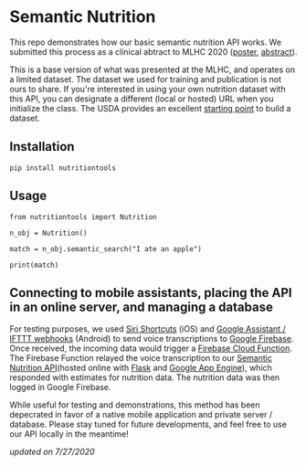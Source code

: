 # Semantic Nutrition
This repo demonstrates how our basic semantic nutrition API works. We submitted this process as a clinical abtract to MLHC 2020 ([poster](Poster_Semantic_Nutrition.pdf), [abstract](Abstract_Semantic_Nutrition.pdf)). 

This is a base version of what was presented at the MLHC, and operates on a limited dataset. The dataset we used for training and publication is not ours to share. If you're interested in using your own nutrition dataset with this API, you can designate a different (local or hosted) URL when you initialize the class. The USDA provides an excellent [starting point](https://fdc.nal.usda.gov) to build a dataset.

## Installation

```
pip install nutritiontools
```

## Usage

```
from nutritiontools import Nutrition

n_obj = Nutrition() 

match = n_obj.semantic_search("I ate an apple") 

print(match)
```

## Connecting to mobile assistants, placing the API in an online server, and managing a database

For testing purposes, we used [Siri Shortcuts](https://support.apple.com/en-us/HT209055) (iOS) and [Google Assistant / IFTTT webhooks](https://ifttt.com/google_assistant) (Android) to send voice transcriptions to [Google Firebase](https://firebase.google.com/docs/storage/web/start). Once received, the incoming data would trigger a [Firebase Cloud Function](https://firebase.google.com/docs/functions). The Firebase Function relayed the voice transcription to our [Semantic Nutrition API](semantic.py)(hosted online with [Flask](https://flask.palletsprojects.com/en/1.1.x/quickstart/) and [Google App Engine](https://cloud.google.com/appengine/docs/standard/python3/building-app)), which responded with estimates for nutrition data. The nutrition data was then logged in Google Firebase.

While useful for testing and demonstrations, this method has been depecrated in favor of a native mobile application and private server / database. Please stay tuned for future developments, and feel free to use our API locally in the meantime!

*updated on 7/27/2020*
